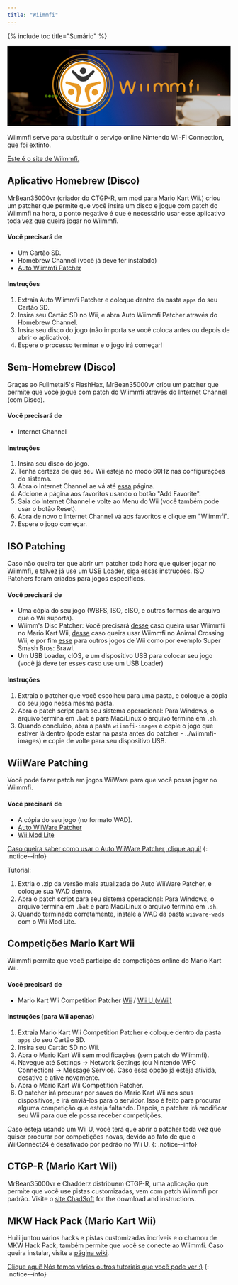 ```yaml
---
title: "Wiimmfi"
---
```


{% include toc title="Sumário" %}

![Wiimmfi Logo](/images/WiiWiimmfiLogo.jpg)

Wiimmfi serve para substituir o serviço online Nintendo Wi-Fi Connection, que foi extinto.

[Este é o site de Wiimmfi.](https://wiimmfi.de/)

## Aplicativo Homebrew (Disco)
MrBean35000vr (criador do CTGP-R, um mod para Mario Kart Wii.) criou um patcher que permite que você insira um disco e jogue com patch do Wiimmfi na hora, o ponto negativo é que é necessário usar esse aplicativo toda vez que queira jogar no Wiimmfi.

#### Você precisará de
* Um Cartão SD.
* Homebrew Channel (você já deve ter instalado)
* [Auto Wiimmfi Patcher](/assets/files/autowiimmfipatcher-0.6.zip)

#### Instruções

1. Extraia Auto Wiimmfi Patcher e coloque dentro da pasta `apps` do seu Cartão SD.
1. Insira seu Cartão SD no Wii, e abra Auto Wiimmfi Patcher através do Homebrew Channel.
1. Insira seu disco do jogo (não importa se você coloca antes ou depois de abrir o aplicativo).
1. Espere o processo terminar e o jogo irá começar!

## Sem-Homebrew (Disco)
Graças ao Fullmetal5's FlashHax, MrBean35000vr criou um patcher que permite que você jogue com patch do Wiimmfi através do Internet Channel (com Disco).

#### Você precisará de
* Internet Channel

#### Instruções

1. Insira seu disco do jogo.
1. Tenha certeza de que seu Wii esteja no modo 60Hz nas configurações do sistema.
1. Abra o Internet Channel ae vá até [essa](http://chadsoft.co.uk/wiimmfi/) página.
1. Adcione a página aos favoritos usando o botão "Add Favorite".
1. Saia do Internet Channel e volte ao Menu do Wii (você também pode usar o botão Reset).
1. Abra de novo o Internet Channel vá aos favoritos e clique em "Wiimmfi".
1. Espere o jogo começar.

## ISO Patching
Caso não queira ter que abrir um patcher toda hora que quiser jogar no Wiimmfi, e talvez já use um USB Loader, siga essas instruções. ISO Patchers foram criados para jogos especifícos.

#### Você precisará de
* Uma cópia do seu jogo (WBFS, ISO, cISO, e outras formas de arquivo que o Wii suporta).
* Wiimm's Disc Patcher: Você precisará [desse](http://download.wiimm.de/wiimmfi/patcher/mkw-wiimmfi-patcher-v6.zip) caso queira usar Wiimmfi no Mario Kart Wii, [desse](https://github.com/RiiConnect24/ACW-Patcher/releases) caso queira usar Wiimmfi no Animal Crossing Wii, e por fim [esse](http://download.wiimm.de/wiimmfi/patcher/wiimmfi-patcher-v4.7z) para outros jogos de Wii como por exemplo Super Smash Bros: Brawl.
* Um USB Loader, cIOS, e um dispositivo USB para colocar seu jogo (você já deve ter esses caso use um USB Loader)

#### Instruções
1. Extraia o patcher que você escolheu para uma pasta, e coloque a cópia do seu jogo nessa mesma pasta.
1. Abra o patch script para seu sistema operacional: Para Windows, o arquivo termina em `.bat` e para Mac/Linux o arquivo termina em `.sh`.
1. Quando concluído, abra a pasta `wiimmfi-images` e copie o jogo que estiver lá dentro (pode estar na pasta antes do patcher - ../wiimmfi-images) e copie de volte para seu dispositivo USB.

## WiiWare Patching
Você pode fazer patch em jogos WiiWare para que você possa jogar no Wiimmfi.

#### Você precisará de

- A cópia do seu jogo (no formato WAD).
- [Auto WiiWare Patcher](https://github.com/RiiConnect24/auto-wiiware-patcher/releases)
- [Wii Mod Lite](https://github.com/RiiConnect24/Wii-Mod-Lite/releases)

[Caso queira saber como usar o Auto WiiWare Patcher, clique aqui!](wiiwarepatcher)
{: .notice--info}

Tutorial:
1. Extria o .zip da versão mais atualizada do Auto WiiWare Patcher, e coloque sua WAD dentro.
1. Abra o patch script para seu sistema operacional: Para Windows, o arquivo termina em `.bat` e para Mac/Linux o arquivo termina em `.sh`.
1. Quando terminado corretamente, instale a WAD da pasta `wiiware-wads` com o Wii Mod Lite.

## Competições Mario Kart Wii
Wiimmfi permite que você participe de competições online do Mario Kart Wii.

#### Você precisará de
* Mario Kart Wii Competition Patcher [Wii](https://competitions.wiimmfi.de/competition-tool-wii.zip) / [Wii U (vWii)](https://competitions.wiimmfi.de/competition-tool-wiiu.zip)

#### Instruções (para Wii apenas)

1. Extraia Mario Kart Wii Competition Patcher e coloque dentro da pasta `apps` do seu Cartão SD.
1. Insira seu Cartão SD no Wii.
1. Abra o Mario Kart Wii sem modificações (sem patch do Wiimmfi).
1. Navegue até Settings -> Network Settings (ou Nintendo WFC Connection) -> Message Service. Caso essa opção já esteja ativida, desative e ative novamente.
1. Abra o Mario Kart Wii Competition Patcher.
1. O patcher irá procurar por saves do Mario Kart Wii nos seus dispositivos, e irá enviá-los para o servidor. Isso é feito para procurar alguma competição que esteja faltando. Depois, o patcher irá modificar seu Wii para que ele possa receber competições.

Caso esteja usando um Wii U, você terá que abrir o patcher toda vez que quiser procurar por competições novas, devido ao fato de que o WiiConnect24 é desativado por padrão no Wii U.
{: .notice--info}

## CTGP-R (Mario Kart Wii)
MrBean35000vr e Chadderz distribuem CTGP-R, uma aplicação que permite que você use pistas customizadas, vem com patch Wiimmfi por padrão. Visite o [site ChadSoft](http://chadsoft.co.uk) for the download and instructions.

## MKW Hack Pack (Mario Kart Wii)
Huili juntou vários hacks e pistas customizadas incríveis e o chamou de MKW Hack Pack, também permite que você se conecte ao Wiimmfi. Caso queira instalar, visite a [página wiki](http://wiki.tockdom.com/wiki/MKW_Hack_Pack).

[Clique aqui! Nós temos vários outros tutoriais que você pode ver :)](site-navigation)
{: .notice--info}
